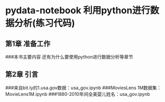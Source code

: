 # pydata-notebook 利用python进行数据分析(练习代码)

## 第1章 准备工作
###本书主要内容
还有为什么要使用python进行数据分析等章节

## 第2章 引言
###来自bit.ly的1.usa.gov数据：usa_gov.ipynb
###MoviesLens 1M数据集：MovieLens1M.ipynb
###1880-2010年间全美婴儿姓名：usa_gov.ipynb
